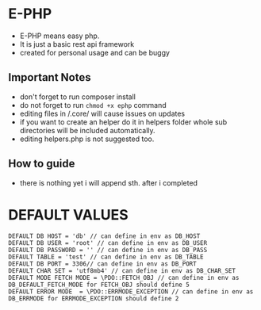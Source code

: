 # E-PHP
- E-PHP means easy php. 
- It is just a basic rest api framework
- created for personal usage and can be buggy
## Important Notes
- don't forget to run composer install
- do not forget to run `chmod +x ephp` command
- editing files in /.core/ will cause issues on updates
- if you want to create an helper do it in helpers folder whole sub directories will be included automatically.
- editing helpers.php is not suggested too.
## How to guide
- there is nothing yet i will append sth. after i completed

# DEFAULT VALUES
    DEFAULT DB HOST = 'db' // can define in env as DB_HOST
    DEFAULT DB USER = 'root' // can define in env as DB_USER
    DEFAULT DB PASSWORD = '' // can define in env as DB_PASS
    DEFAULT TABLE = 'test' // can define in env as DB_TABLE
    DEFAULT DB PORT = 3306// can define in env as DB_PORT
    DEFAULT CHAR SET = 'utf8mb4' // can define in env as DB_CHAR_SET
    DEFAULT MODE FETCH MODE = \PDO::FETCH_OBJ // can define in env as  DB_DEFAULT_FETCH_MODE for FETCH_OBJ should define 5
    DEFAULT ERROR MODE  = \PDO::ERRMODE_EXCEPTION // can define in env as DB_ERRMODE for ERRMODE_EXCEPTION should define 2
    